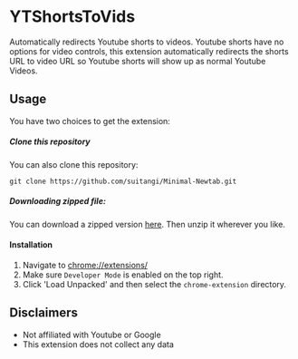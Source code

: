 # YTShortsToVids
Automatically redirects Youtube shorts to videos.
Youtube shorts have no options for video controls, this extension automatically redirects the shorts URL to video URL so Youtube shorts will show up as normal Youtube Videos.

## Usage

You have two choices to get the extension:

##### Clone this repository
You can also clone this repository:
```
git clone https://github.com/suitangi/Minimal-Newtab.git
```

##### Downloading zipped file:
You can download a zipped version [here](https://github.com/suitangi/YTShortsToVids/releases/download/Zip/YTShorts2Vids-chrome-extension.zip). Then unzip it wherever you like.

#### Installation

1. Navigate to  [chrome://extensions/](chrome://extensions/)
2. Make sure `Developer Mode` is enabled on the top right.
3. Click 'Load Unpacked' and then select the `chrome-extension` directory.


## Disclaimers
- Not affiliated with Youtube or Google
- This extension does not collect any data
